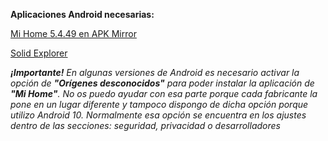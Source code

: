 **Aplicaciones Android necesarias:**

[Mi Home 5.4.49 en APK Mirror](https://www.apkmirror.com/apk/xiaomi-inc/mihome/mihome-5-4-49-release/mi-home-5-4-49-android-apk-download/)

[Solid Explorer](https://play.google.com/store/apps/details?id=pl.solidexplorer2&hl=es)


***¡Importante!** En algunas versiones de Android es necesario activar la opción de **"Orígenes desconocidos"** para poder instalar la aplicación de **"Mi Home"**. No os puedo ayudar con esa parte porque cada fabricante la pone en un lugar diferente y tampoco dispongo de dicha opción porque utilizo Android 10. Normalmente esa opción se encuentra en los ajustes dentro de las secciones: seguridad, privacidad o desarrolladores*
